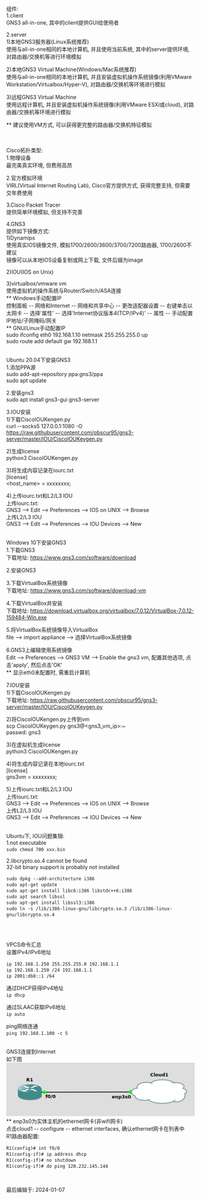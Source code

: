 组件:<br>
1.client<br>
GNS3 all-in-one, 其中的client提供GUI给使用者<br>

2.server<br>
1)本地GNS3服务器(Linux系统推荐)<br>
使用与all-in-one相同的本地计算机, 并且使用当前系统, 其中的server提供环境, 对路由器/交换机等进行环境模拟<br>

2)本地GNS3 Virtual Machine(Windows/Mac系统推荐)<br>
使用与all-in-one相同的本地计算机, 并且安装虚拟机操作系统镜像(利用VMware Workstation/Virtualbox/Hyper-V), 对路由器/交换机等环境进行模拟<br>

3)远程GNS3 Virtual Machine<br>
使用远程计算机, 并且安装虚拟机操作系统镜像(利用VMware ESXi或cloud), 对路由器/交换机等环境进行模拟<br>

** 建议使用VM方式, 可以获得更完整的路由器/交换机特征模拟<br>
<br>
<br>


Cisco拓扑类型:<br>
1.物理设备<br>
最完美真实环境, 但费用高昂<br>

2.官方模拟环境<br>
VIRL(Virtual Internet Routing Lab), Cisco官方提供方式, 获得完整支持, 但需要交年费使用<br>

3.Cisco Packet Tracer<br>
提供简单环境模拟, 但支持不完善<br>

4.GNS3<br>
提供如下镜像方式:<br>
1)Dynamips<br>
使用真实IOS镜像文件, 模拟1700/2600/3600/3700/7200路由器, 1700/2600不建议<br>
镜像可以从本地IOS设备复制或网上下载, 文件后缀为image<br>

2)IOU(IOS on Unix)<br>

3)virtualbox/vmware vm<br>
使用虚拟机的操作系统与Router/Switch/ASA连接<br>
** Windows手动配置IP<br>
控制面板 -- 网络和Internet -- 网络和共享中心 -- 更改适配器设置 -- 右键单击以太网卡 -- 选择'属性' -- 选择'Internet协议版本4(TCP/IPv4)' -- 属性 -- 手动配置IP地址/子网掩码/网关<br>
** GNU/Linux手动配置IP<br>
sudo ifconfig eth0 192.168.1.10 netmask 255.255.255.0 up<br>
sudo route add default gw 192.168.1.1<br>
<br>


Ubuntu 20.04下安装GNS3<br>
1.添加PPA源<br>
sudo add-apt-repository ppa:gns3/ppa<br>
sudo apt update<br>

2.安装gns3<br>
sudo apt install gns3-gui gns3-server<br>

3.IOU安装<br>
1)下载CiscoIOUKengen.py<br>
curl --socks5 127.0.0.1:1080 -O https://raw.githubusercontent.com/obscur95/gns3-server/master/IOU/CiscoIOUKeygen.py<br>

2)生成license<br>
python3 CiscoIOUKengen.py<br>

3)将生成内容记录在iourc.txt<br>
[license]<br>
<host_name> = xxxxxxxx;<br>

4)上传iourc.txt和L2/L3 IOU<br>
上传iourc.txt:<br>
GNS3  -->  Edit  -->  Preferences  -->  IOS on UNIX  -->  Browse<br>
上传L2/L3 IOU<br>
GNS3  -->  Edit  -->  Preferences  -->  IOU Devices  -->  New<br>
<br>


Windows 10下安装GNS3<br>
1.下载GNS3<br>
下载地址: https://www.gns3.com/software/download<br>

2.安装GNS3<br>

3.下载VirtualBox系统镜像<br>
下载地址: https://www.gns3.com/software/download-vm<br>

4.下载VirtualBox并安装<br>
下载地址: https://download.virtualbox.org/virtualbox/7.0.12/VirtualBox-7.0.12-159484-Win.exe<br>

5.将VirtualBox系统镜像导入VirtualBox<br>
file  -->  import appliance  -->  选择VirtualBox系统镜像<br>

6.GNS3上编辑使用系统镜像<br>
Edit  -->  Preferences  -->  GNS3 VM  -->  Enable the gns3 vm, 配置其他选项, 点击'apply', 然后点击'OK'<br>
** 显示eth0未配置时, 需重启计算机<br>

7.IOU安装<br>
1)下载CiscoIOUKengen.py<br>
下载地址: https://raw.githubusercontent.com/obscur95/gns3-server/master/IOU/CiscoIOUKeygen.py<br>

2)将CiscoIOUKengen.py上传到vm<br>
scp CiscoIOUKeygen.py gns3@<gns3_vm_ip>:~<br>
passwd: gns3<br>

3)在虚拟机生成license<br>
python3 CiscoIOUKengen.py<br>

4)将生成内容记录在本地iourc.txt<br>
[license]<br>
gns3vm = xxxxxxxx;<br>

5)上传iourc.txt和L2/L3 IOU<br>
上传iourc.txt:<br>
GNS3  -->  Edit  -->  Preferences  -->  IOS on UNIX  -->  Browse<br>
上传L2/L3 IOU<br>
GNS3  -->  Edit  -->  Preferences  -->  IOU Devices  -->  New<br>
<br>


Ubuntu下, IOU问题集锦:<br>
1.not executable<br>
`sudo chmod 700 xxx.bin`<br>

2.libcrypto.so.4 cannot be found<br>
32-bit binary support is probably not installed<br>
```
sudo dpkg --add-architecture i386
sudo apt-get update
sudo apt-get install libc6:i386 libstdc++6:i386
sudo apt search libssl
sudo apt-get install libssl3:i386
sudo ln -s /lib/i386-linux-gnu/libcrypto.so.3 /lib/i386-linux-gnu/libcrypto.so.4
```
<br>
<br>

VPCS命令汇总<br>
设置IPv4/IPv6地址<br>
```
ip 192.168.1.250 255.255.255.0 192.168.1.1
ip 192.168.1.250 /24 192.168.1.1
ip 2001:db8::1 /64
```

通过DHCP获得IPv4地址<br>
`ip dhcp`<br>

通过SLAAC获取IPv6地址<br>
`ip auto`<br>

ping网络连通<br>
`ping 192.168.1.100 -c 5`<br>
<br>


GNS3连接到Internet<br>
如下图<br>
![image_not_found](pic/cloud.png)<br>
** enp3s0为实体主机的ethernet网卡(非wifi网卡)<br>
点击cloud1 -- configure -- ethernet interfaces, 确认ethernet网卡在列表中<br>
R1路由器配置:<br>
```
R1(config)# int f0/0
R1(config-if)# ip address dhcp
R1(config-if)# no shutdown
R1(config-if)# do ping 120.232.145.144
```
<br>

最后编辑于: 2024-01-07
